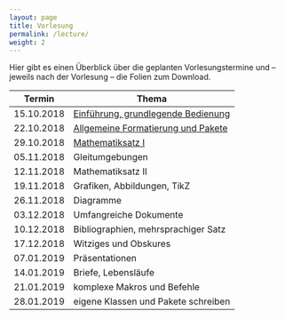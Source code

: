 ```yaml
---
layout: page
title: Vorlesung
permalink: /lecture/
weight: 2
---
```


Hier gibt es einen Überblick über die geplanten Vorlesungstermine und – jeweils nach der Vorlesung – die Folien zum Download.

Termin     | Thema
-----------|-----------------------------------------------------------------------
15.10.2018 | [Einführung, grundlegende Bedienung](./00_einfuehrung_grundlagen.pdf)
22.10.2018 | [Allgemeine Formatierung und Pakete](./01_formatierung_pakete.pdf)
29.10.2018 | [Mathematiksatz I](./02_mathesatz_i.pdf)
05.11.2018 | Gleitumgebungen<!--[Gleitumgebungen, Tabellen](./03_gleitumgebungen_tabellen.pdf)-->
12.11.2018 | Mathematiksatz II<!--[Mathematiksatz II](./04_mathesatz_ii.pdf)-->
19.11.2018 | Grafiken, Abbildungen, TikZ<!--[Grafiken, Abbildungen, TikZ](./05_grafiken_abbildungen_tikz.pdf)-->
26.11.2018 | Diagramme<!--[Diagramme](./06_diagramme.pdf)-->
03.12.2018 | Umfangreiche Dokumente<!--[umfangreiche Dokumente](./07_umfangreiche_dokumente.pdf)-->
10.12.2018 | Bibliographien, mehrsprachiger Satz<!--[Bibliographien, mehrsprachiger Satz](./08_bibliografien_mehrsprachigkeit.pdf)-->
17.12.2018 | Witziges und Obskures<!--[Witziges und Obskures](./W_witziges_obskures.pdf)-->
07.01.2019 | Präsentationen<!--[Präsentationen](./09_praesentationen.pdf)-->
14.01.2019 | Briefe, Lebensläufe<!--[Briefe, Lebensläufe](./10_brief_lebenslauf.pdf)-->
21.01.2019 | komplexe Makros und Befehle<!--[komplexe Makros und Befehle](./11_komplexe_makros.pdf)-->
28.01.2019 | eigene Klassen und Pakete schreiben<!--[eigene Klassen und Pakete schreiben](./12_eigene_klassen.pdf)-->
